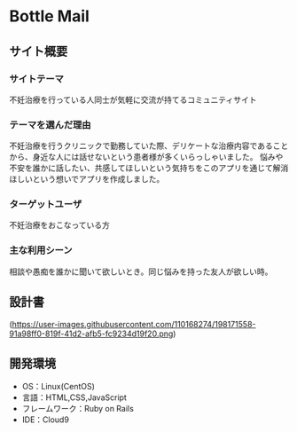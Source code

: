 # Bottle Mail

## サイト概要
### サイトテーマ
不妊治療を行っている人同士が気軽に交流が持てるコミュニティサイト

### テーマを選んだ理由
不妊治療を行うクリニックで勤務していた際、デリケートな治療内容であることから、身近な人には話せないという患者様が多くいらっしゃいました。
悩みや不安を誰かに話したい、共感してほしいという気持ちをこのアプリを通じて解消ほしいという想いでアプリを作成しました。

### ターゲットユーザ
不妊治療をおこなっている方

### 主な利用シーン
相談や愚痴を誰かに聞いて欲しいとき。同じ悩みを持った友人が欲しい時。

## 設計書
(https://user-images.githubusercontent.com/110168274/198171558-91a98ff0-819f-41d2-afb5-fc9234d19f20.png)

## 開発環境
- OS：Linux(CentOS)
- 言語：HTML,CSS,JavaScript
- フレームワーク：Ruby on Rails
- IDE：Cloud9